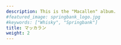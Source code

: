 ```yaml
---
description: This is the "Macallen" album.
#featured_image: springbank_logo.jpg
#keywords: ["Whisky", "Springbank"]
title: マッカラン
weight: 2
---
```

